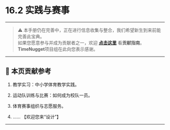 # 16.2 实践与赛事

---

> ⚠️ 本手册仍在完善中，正在进行信息收集与整合，我们希望新生到来前能完善此宝典。  
> 如果您愿意参与并成为贡献者之一，欢迎 **[点击这里](/CONTRIBUTING)** 看**贡献指南**。  
> **TimeNugget**项目组在此向您表示感谢。  

---

## 📌 本页贡献参考

1. 教学实习：中小学体育教学实践。

2. 运动队训练与比赛：如何成为校队一员。

3. 体育赛事组织与志愿服务。

4. ……  【欢迎您来“设计”】

---

